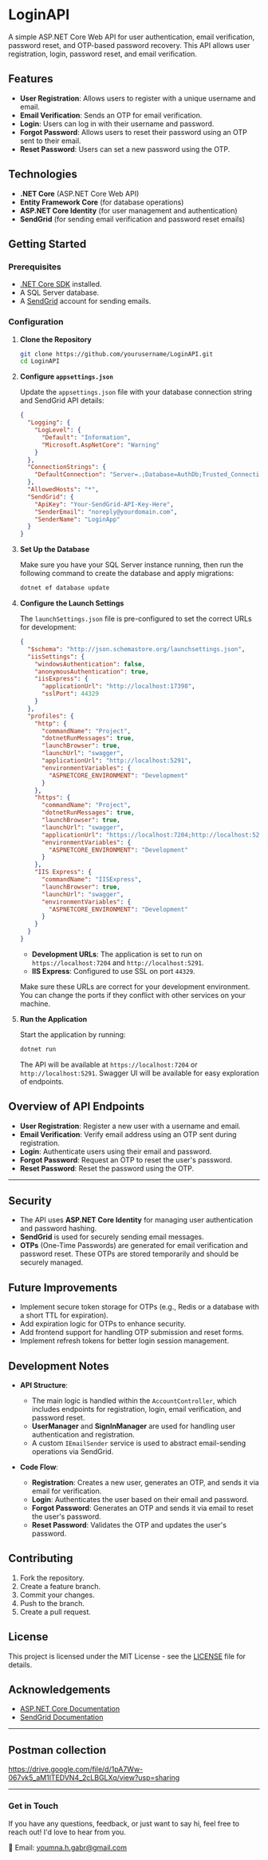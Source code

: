 # LoginAPI

A simple ASP.NET Core Web API for user authentication, email verification, password reset, and OTP-based password recovery. This API allows user registration, login, password reset, and email verification.

## Features

- **User Registration**: Allows users to register with a unique username and email.
- **Email Verification**: Sends an OTP for email verification.
- **Login**: Users can log in with their username and password.
- **Forgot Password**: Allows users to reset their password using an OTP sent to their email.
- **Reset Password**: Users can set a new password using the OTP.

## Technologies

- **.NET Core** (ASP.NET Core Web API)
- **Entity Framework Core** (for database operations)
- **ASP.NET Core Identity** (for user management and authentication)
- **SendGrid** (for sending email verification and password reset emails)

## Getting Started

### Prerequisites

- [.NET Core SDK](https://dotnet.microsoft.com/download) installed.
- A SQL Server database.
- A [SendGrid](https://sendgrid.com/) account for sending emails.

### Configuration

1. **Clone the Repository**

    ```bash
    git clone https://github.com/yourusername/LoginAPI.git
    cd LoginAPI
    ```

2. **Configure `appsettings.json`**

    Update the `appsettings.json` file with your database connection string and SendGrid API details:

    ```json
    {
      "Logging": {
        "LogLevel": {
          "Default": "Information",
          "Microsoft.AspNetCore": "Warning"
        }
      },
      "ConnectionStrings": {
        "DefaultConnection": "Server=.;Database=AuthDb;Trusted_Connection=True;MultipleActiveResultSets=true;TrustServerCertificate=True"
      },
      "AllowedHosts": "*",
      "SendGrid": {
        "ApiKey": "Your-SendGrid-API-Key-Here",
        "SenderEmail": "noreply@yourdomain.com",
        "SenderName": "LoginApp"
      }
    }
    ```

3. **Set Up the Database**

    Make sure you have your SQL Server instance running, then run the following command to create the database and apply migrations:

    ```bash
    dotnet ef database update
    ```

4. **Configure the Launch Settings**

    The `launchSettings.json` file is pre-configured to set the correct URLs for development:

    ```json
    {
      "$schema": "http://json.schemastore.org/launchsettings.json",
      "iisSettings": {
        "windowsAuthentication": false,
        "anonymousAuthentication": true,
        "iisExpress": {
          "applicationUrl": "http://localhost:17398",
          "sslPort": 44329
        }
      },
      "profiles": {
        "http": {
          "commandName": "Project",
          "dotnetRunMessages": true,
          "launchBrowser": true,
          "launchUrl": "swagger",
          "applicationUrl": "http://localhost:5291",
          "environmentVariables": {
            "ASPNETCORE_ENVIRONMENT": "Development"
          }
        },
        "https": {
          "commandName": "Project",
          "dotnetRunMessages": true,
          "launchBrowser": true,
          "launchUrl": "swagger",
          "applicationUrl": "https://localhost:7204;http://localhost:5291",
          "environmentVariables": {
            "ASPNETCORE_ENVIRONMENT": "Development"
          }
        },
        "IIS Express": {
          "commandName": "IISExpress",
          "launchBrowser": true,
          "launchUrl": "swagger",
          "environmentVariables": {
            "ASPNETCORE_ENVIRONMENT": "Development"
          }
        }
      }
    }
    ```

    - **Development URLs**: The application is set to run on `https://localhost:7204` and `http://localhost:5291`.
    - **IIS Express**: Configured to use SSL on port `44329`.

    Make sure these URLs are correct for your development environment. You can change the ports if they conflict with other services on your machine.

5. **Run the Application**

    Start the application by running:

    ```bash
    dotnet run
    ```

    The API will be available at `https://localhost:7204` or `http://localhost:5291`. Swagger UI will be available for easy exploration of endpoints.

## Overview of API Endpoints

- **User Registration**: Register a new user with a username and email.
- **Email Verification**: Verify email address using an OTP sent during registration.
- **Login**: Authenticate users using their email and password.
- **Forgot Password**: Request an OTP to reset the user's password.
- **Reset Password**: Reset the password using the OTP.

---

## Security

- The API uses **ASP.NET Core Identity** for managing user authentication and password hashing.
- **SendGrid** is used for securely sending email messages.
- **OTPs** (One-Time Passwords) are generated for email verification and password reset. These OTPs are stored temporarily and should be securely managed.

## Future Improvements

- Implement secure token storage for OTPs (e.g., Redis or a database with a short TTL for expiration).
- Add expiration logic for OTPs to enhance security.
- Add frontend support for handling OTP submission and reset forms.
- Implement refresh tokens for better login session management.

## Development Notes

- **API Structure**: 
  - The main logic is handled within the `AccountController`, which includes endpoints for registration, login, email verification, and password reset.
  - **UserManager** and **SignInManager** are used for handling user authentication and registration.
  - A custom `IEmailSender` service is used to abstract email-sending operations via SendGrid.

- **Code Flow**:
  - **Registration**: Creates a new user, generates an OTP, and sends it via email for verification.
  - **Login**: Authenticates the user based on their email and password.
  - **Forgot Password**: Generates an OTP and sends it via email to reset the user's password.
  - **Reset Password**: Validates the OTP and updates the user's password.

## Contributing

1. Fork the repository.
2. Create a feature branch.
3. Commit your changes.
4. Push to the branch.
5. Create a pull request.

## License

This project is licensed under the MIT License - see the [LICENSE](LICENSE) file for details.

## Acknowledgements

- [ASP.NET Core Documentation](https://docs.microsoft.com/en-us/aspnet/core/)
- [SendGrid Documentation](https://docs.sendgrid.com/)

---

## Postman collection
https://drive.google.com/file/d/1pA7Ww-067vk5_aM1lTEDVN4_2cLBGLXq/view?usp=sharing

---

### Get in Touch

If you have any questions, feedback, or just want to say hi, feel free to reach out! I'd love to hear from you.

📧 Email: youmna.h.gabr@gmail.com
